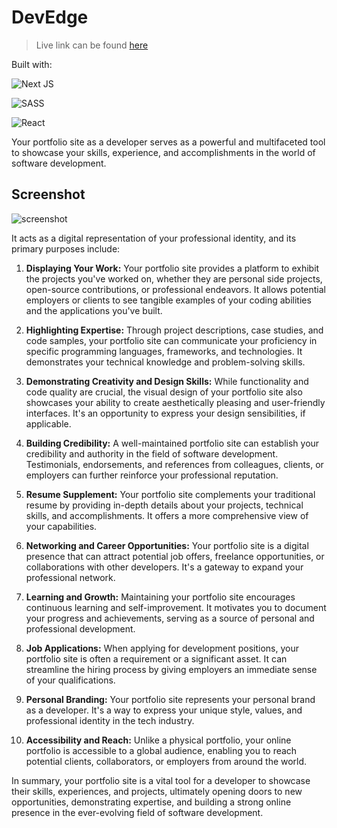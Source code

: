 # DevEdge

> Live link can be found [here](https://devedge.vercel.app/)

Built with:

![Next JS](https://img.shields.io/badge/Next-black?style=for-the-badge&logo=next.js&logoColor=white)

![SASS](https://img.shields.io/badge/SASS-hotpink.svg?style=for-the-badge&logo=SASS&logoColor=white)

![React](https://img.shields.io/badge/react-%2320232a.svg?style=for-the-badge&logo=react&logoColor=%2361DAFB)

Your portfolio site as a developer serves as a powerful and multifaceted tool to showcase your skills, experience, and accomplishments in the world of software development.

## Screenshot

![screenshot](https://res.cloudinary.com/codelikeagirl29/image/upload/v1698853486/projects/y94rxvqpy1buhfeindrb.png)

It acts as a digital representation of your professional identity, and its primary purposes include:

1. **Displaying Your Work:** Your portfolio site provides a platform to exhibit the projects you've worked on, whether they are personal side projects, open-source contributions, or professional endeavors. It allows potential employers or clients to see tangible examples of your coding abilities and the applications you've built.

2. **Highlighting Expertise:** Through project descriptions, case studies, and code samples, your portfolio site can communicate your proficiency in specific programming languages, frameworks, and technologies. It demonstrates your technical knowledge and problem-solving skills.

3. **Demonstrating Creativity and Design Skills:** While functionality and code quality are crucial, the visual design of your portfolio site also showcases your ability to create aesthetically pleasing and user-friendly interfaces. It's an opportunity to express your design sensibilities, if applicable.

4. **Building Credibility:** A well-maintained portfolio site can establish your credibility and authority in the field of software development. Testimonials, endorsements, and references from colleagues, clients, or employers can further reinforce your professional reputation.

5. **Resume Supplement:** Your portfolio site complements your traditional resume by providing in-depth details about your projects, technical skills, and accomplishments. It offers a more comprehensive view of your capabilities.

6. **Networking and Career Opportunities:** Your portfolio site is a digital presence that can attract potential job offers, freelance opportunities, or collaborations with other developers. It's a gateway to expand your professional network.

7. **Learning and Growth:** Maintaining your portfolio site encourages continuous learning and self-improvement. It motivates you to document your progress and achievements, serving as a source of personal and professional development.

8. **Job Applications:** When applying for development positions, your portfolio site is often a requirement or a significant asset. It can streamline the hiring process by giving employers an immediate sense of your qualifications.

9. **Personal Branding:** Your portfolio site represents your personal brand as a developer. It's a way to express your unique style, values, and professional identity in the tech industry.

10. **Accessibility and Reach:** Unlike a physical portfolio, your online portfolio is accessible to a global audience, enabling you to reach potential clients, collaborators, or employers from around the world.

In summary, your portfolio site is a vital tool for a developer to showcase their skills, experiences, and projects, ultimately opening doors to new opportunities, demonstrating expertise, and building a strong online presence in the ever-evolving field of software development.
